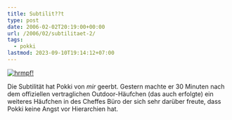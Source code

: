 ```yaml
---
title: Subtilit??t
type: post
date: 2006-02-02T20:19:00+00:00
url: /2006/02/subtilitaet-2/
tags:
  - pokki
lastmod: 2023-09-10T19:14:12+07:00
---
```

[![hrmpf!][1]][2]

Die Subtilität hat Pokki von _mir_ geerbt. Gestern machte er 30 Minuten nach dem offiziellen vertraglichen Outdoor-Häufchen (das auch erfolgte) ein weiteres Häufchen in des Cheffes Büro der sich sehr darüber freute, dass Pokki keine Angst vor Hierarchien hat.

 [1]: //static.flickr.com/22/94746617_fcf2bb615e.jpg
 [2]: http://www.flickr.com/photos/schreibblogade/94746617/ "hrmpf!"
